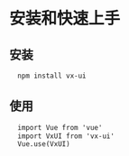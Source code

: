 # 安装和快速上手

## 安装
``` html
  npm install vx-ui
```

## 使用
``` html
  import Vue from 'vue'
  import VxUI from 'vx-ui'
  Vue.use(VxUI)
```
